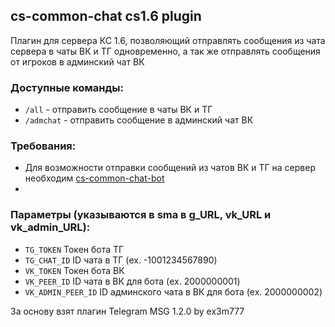 ## cs-common-chat cs1.6 plugin

Плагин для сервера КС 1.6, позволяющий отправлять сообщения из чата сервера в чаты ВК и ТГ одновременно, а так же отправлять сообщения от игроков в админский чат ВК

### Доступные команды:
- `/all` - отправить сообщение в чаты ВК и ТГ
- `/admchat` - отправить сообщение в админский чат ВК

### Требования:
- Для возможности отправки сообщений из чатов ВК и ТГ на сервер необходим [cs-common-chat-bot](https://hub.docker.com/repository/docker/dgaponov99/cs-common-chat-bot/)
- 
### Параметры (указываются в sma в g_URL, vk_URL и vk_admin_URL):
- `TG_TOKEN` Токен бота ТГ
- `TG_CHAT_ID` ID чата в ТГ (ex. -1001234567890)
- `VK_TOKEN` Токен бота ВК
- `VK_PEER_ID` ID чата в ВК для бота (ex. 2000000001)
- `VK_ADMIN_PEER_ID` ID админского чата в ВК для бота (ex. 2000000002)

За основу взят плагин Telegram MSG 1.2.0 by ex3m777
